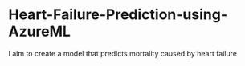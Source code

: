 # Heart-Failure-Prediction-using-AzureML
I aim to create a model that predicts mortality caused by heart failure
